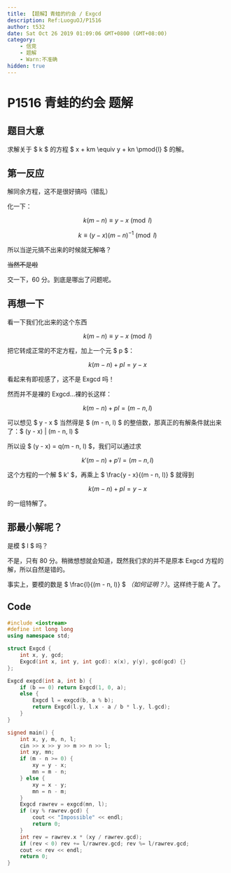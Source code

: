 ```yaml
---
title: 【题解】青蛙的约会 / Exgcd
description: Ref:LuoguOJ/P1516
author: t532
date: Sat Oct 26 2019 01:09:06 GMT+0800 (GMT+08:00)
category:
    - 信竞
    - 题解
    - Warn:不准确
hidden: true
---
```


# P1516 青蛙的约会 题解


## 题目大意
求解关于 $ k $ 的方程 $ x + km \equiv y + kn \pmod{l} $ 的解。

## 第一反应
解同余方程，这不是很好搞吗（错乱）

化一下：

$$ k(m - n) \equiv y - x \pmod{l} $$

$$ k \equiv (y - x)(m - n)^{-1} \pmod{l} $$

所以当逆元搞不出来的时候就无解咯？

~~当然不是啦~~

交一下，60 分。到底是哪出了问题呢。

## 再想一下
看一下我们化出来的这个东西

$$ k(m - n) \equiv y - x \pmod{l} $$

把它转成正常的不定方程，加上一个元 $ p $：

$$ k(m - n) + pl = y - x $$

看起来有即视感了，这不是 Exgcd 吗！

然而并不是裸的 Exgcd...裸的长这样：

$$ k(m - n) + pl = (m - n, l) $$

可以想见 $ y - x $ 当然得是 $ (m - n, l) $ 的整倍数，那真正的有解条件就出来了：$ (y - x) | (m - n, l) $

所以设 $ (y - x) = q(m - n, l) $，我们可以通过求

$$ k'(m - n) + p'l = (m - n, l) $$

这个方程的一个解 $ k' $，再乘上 $ \frac{y - x}{(m - n, l)} $ 就得到

$$ k(m - n) + pl = y - x $$

的一组特解了。

## 那最小解呢？
是模 $ l $ 吗？

不是，只有 80 分。稍微想想就会知道，既然我们求的并不是原本 Exgcd 方程的解，所以自然是错的。

事实上，要模的数是 $ \frac{l}{(m - n, l)} $ *（如何证明？）*。这样终于能 A 了。

## Code
```cpp
#include <iostream>
#define int long long
using namespace std;

struct Exgcd {
    int x, y, gcd;
    Exgcd(int x, int y, int gcd): x(x), y(y), gcd(gcd) {}
};

Exgcd exgcd(int a, int b) {
    if (b == 0) return Exgcd(1, 0, a);
    else {
        Exgcd l = exgcd(b, a % b);
        return Exgcd(l.y, l.x - a / b * l.y, l.gcd);
    }
}

signed main() {
    int x, y, m, n, l;
    cin >> x >> y >> m >> n >> l;
    int xy, mn;
    if (m - n >= 0) {
        xy = y - x;
        mn = m - n;
    } else {
        xy = x - y;
        mn = n - m;
    }
    Exgcd rawrev = exgcd(mn, l);
    if (xy % rawrev.gcd) {
        cout << "Impossible" << endl;
        return 0;
    }
    int rev = rawrev.x * (xy / rawrev.gcd);
    if (rev < 0) rev += l/rawrev.gcd; rev %= l/rawrev.gcd;
    cout << rev << endl;
    return 0;
}
```
